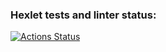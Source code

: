 ### Hexlet tests and linter status:
[![Actions Status](https://github.com/AChern0v/python-project-51/workflows/hexlet-check/badge.svg)](https://github.com/AChern0v/python-project-51/actions)